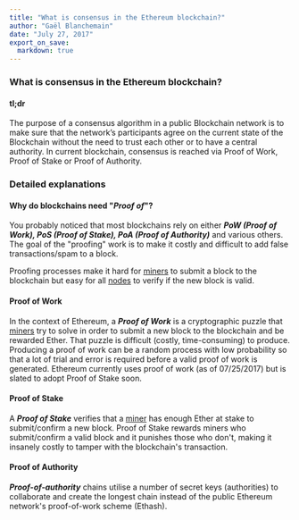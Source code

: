 ```yaml
---
title: "What is consensus in the Ethereum blockchain?"
author: "Gaël Blanchemain"
date: "July 27, 2017"
export_on_save:
  markdown: true
---
```


###  What is consensus in the Ethereum blockchain?

####  tl;dr
The purpose of a consensus algorithm in a public Blockchain network is to make sure that the network’s participants agree on the current state of the Blockchain without the need to trust each other or to have a central authority. In current blockchain, consensus is reached via Proof of Work, Proof of Stake or Proof of Authority.

###  Detailed explanations

####  Why do blockchains need "_Proof of_"?

You probably noticed that most blockchains rely on either _**PoW (Proof of Work), PoS (Proof of Stake), PoA (Proof of Authority)**_ and various others.
The goal of the "proofing" work is to make it costly and difficult to add false transactions/spam to a block.

Proofing processes make it hard for [miners](/docs/Ethereum-glossary-for-newbies/mining.md/) to submit a block to the blockchain but easy for all [nodes](/docs/Ethereum-glossary-for-newbies/node.md) to verify if the new block is valid.

####  Proof of Work

In the context of Ethereum, a _**Proof of Work**_  is a cryptographic puzzle that [miners](/docs/Ethereum-glossary-for-newbies/mining.md/) try to solve in order to submit a new block to the blockchain and be rewarded Ether. That puzzle is difficult (costly, time-consuming) to produce. Producing a proof of work can be a random process with low probability so that a lot of trial and error is required before a valid proof of work is generated. Ethereum currently uses proof of work (as of 07/25/2017) but is slated to adopt Proof of Stake soon.

####  Proof of Stake

A _**Proof of Stake**_ verifies that a [miner](/docs/Ethereum-glossary-for-newbies/mining.md/) has enough Ether at stake to submit/confirm a new block. Proof of Stake rewards miners who submit/confirm a valid block and it punishes those who don't, making it insanely costly to tamper with the blockchain's transaction.


####  Proof of Authority

_**Proof-of-authority**_ chains utilise a number of secret keys (authorities) to collaborate and create the longest chain instead of the public Ethereum network's proof-of-work scheme (Ethash).